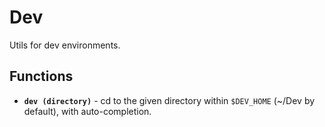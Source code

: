 # Dev

Utils for dev environments.

## Functions

-   **`dev (directory)`** - cd to the given directory within `$DEV_HOME` (~/Dev by default), with auto-completion.
